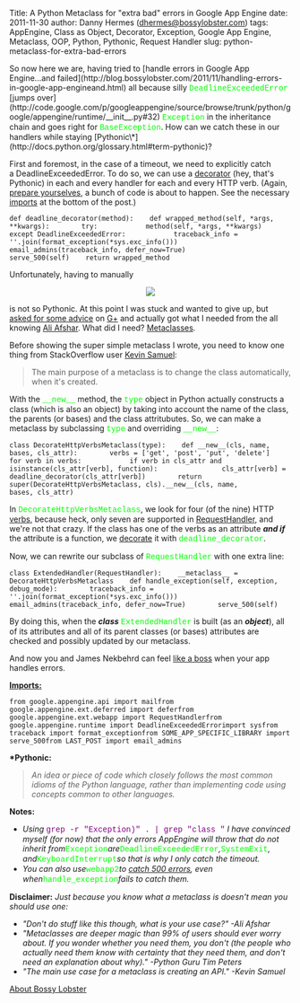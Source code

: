 Title: A Python Metaclass for "extra bad" errors in Google App Engine
date: 2011-11-30
author: Danny Hermes (dhermes@bossylobster.com)
tags: AppEngine, Class as Object, Decorator, Exception, Google App Engine, Metaclass, OOP, Python, Pythonic, Request Handler
slug: python-metaclass-for-extra-bad-errors

<p>
So now here we are, having tried to [handle errors in Google App
Engine...and
failed](http://blog.bossylobster.com/2011/11/handling-errors-in-google-app-engineand.html) all
because silly <span class="Apple-style-span"
style="color: lime; font-family: 'Courier New', Courier, monospace;">DeadlineExceededError</span>
[jumps
over](http://code.google.com/p/googleappengine/source/browse/trunk/python/google/appengine/runtime/__init__.py#32) <span
class="Apple-style-span"
style="color: lime; font-family: 'Courier New', Courier, monospace;">Exception</span>
in the inheritance chain and goes right for <span
class="Apple-style-span"
style="color: lime; font-family: 'Courier New', Courier, monospace;">BaseException</span>.
How can we catch these in our handlers while staying
[Pythonic\*](http://docs.python.org/glossary.html#term-pythonic)?  
  
First and foremost, in the case of a timeout, we need to explicitly
catch a DeadlineExceededError. To do so, we can use a
[decorator](http://stackoverflow.com/questions/739654/understanding-python-decorators#1594484) (hey,
that's Pythonic) in each and every handler for each and every HTTP
verb. (Again, [prepare
yourselves](http://troll.me/images/war-cat/prepare-yourself-for-war.jpg),
a bunch of code is about to happen. See the necessary
[imports](http://blog.bossylobster.com/2011/11/python-metaclass-for-extra-bad-errors.html#imports)
at the bottom of the post.)  

~~~~ {.prettyprint style="background-color: white;"}
def deadline_decorator(method):    def wrapped_method(self, *args, **kwargs):        try:            method(self, *args, **kwargs)        except DeadlineExceededError:            traceback_info = ''.join(format_exception(*sys.exc_info()))            email_admins(traceback_info, defer_now=True)            serve_500(self)    return wrapped_method
~~~~

Unfortunately, having to manually  

<div class="separator" style="clear: both; text-align: center;">

[![](http://www.bossylobster.com/images/blog/decorate_all_the_functions.jpg)](http://www.bossylobster.com/images/blog/decorate_all_the_functions.jpg)

</div>

is not so Pythonic. At this point I was stuck and wanted to give up, but
[asked for some
advice](https://plus.google.com/u/0/114760865724135687241/posts/GJjXjq5zXhU)
on [G+](http://www.google.com/+) and actually got what I needed from the
all knowing [Ali
Afshar](https://plus.google.com/u/0/118327176775959145936/posts). What
did I
need? [Metaclasses](http://stackoverflow.com/questions/100003/what-is-a-metaclass-in-python#6581949).  
  
Before showing the super simple metaclass I wrote, you need to know one
thing from StackOverflow user [Kevin
Samuel](http://stackoverflow.com/users/9951/kevin-samuel):  

> The main purpose of a metaclass is to change the class automatically,
> when it's created.

With the <span class="Apple-style-span"
style="color: lime; font-family: 'Courier New', Courier, monospace;">\_\_new\_\_</span>
method, the <span class="Apple-style-span"
style="color: lime; font-family: 'Courier New', Courier, monospace;">type</span>
object in Python actually constructs a class (which is also an object)
by taking into account the name of the class, the parents (or bases) and
the class attritubutes. So, we can make a metaclass by subclassing <span
class="Apple-style-span"
style="color: lime; font-family: 'Courier New', Courier, monospace;">type</span> and
overriding <span class="Apple-style-span"
style="color: lime; font-family: 'Courier New', Courier, monospace;">\_\_new\_\_</span>:  

~~~~ {.prettyprint style="background-color: white;"}
class DecorateHttpVerbsMetaclass(type):    def __new__(cls, name, bases, cls_attr):        verbs = ['get', 'post', 'put', 'delete']        for verb in verbs:            if verb in cls_attr and isinstance(cls_attr[verb], function):                cls_attr[verb] = deadline_decorator(cls_attr[verb])        return super(DecorateHttpVerbsMetaclass, cls).__new__(cls, name,                                                              bases, cls_attr)
~~~~

In <span class="Apple-style-span"
style="color: lime; font-family: 'Courier New', Courier, monospace;">DecorateHttpVerbsMetaclass</span>,
we look for four (of the nine) HTTP
[verbs](http://en.wikipedia.org/wiki/Hypertext_Transfer_Protocol#Request_methods),
because heck, only seven are supported in
[RequestHandler](http://code.google.com/appengine/docs/python/tools/webapp/requesthandlerclass.html),
and we're not that crazy. If the class has one of the verbs as an
attribute ***and if*** the attribute is a function, we
[decorate](http://troll.me/images/misc-corrupted-husband/i-try-to-decorate-the-house-he-puts-spiderman-images-everywhere.jpg)
it with <span class="Apple-style-span"
style="color: lime; font-family: 'Courier New', Courier, monospace;">deadline\_decorator</span>.  
  
Now, we can rewrite our subclass of <span class="Apple-style-span"
style="color: lime; font-family: 'Courier New', Courier, monospace;">RequestHandler</span>
with one extra line:  

~~~~ {.prettyprint style="background-color: white;"}
class ExtendedHandler(RequestHandler):    __metaclass__ = DecorateHttpVerbsMetaclass    def handle_exception(self, exception, debug_mode):        traceback_info = ''.join(format_exception(*sys.exc_info()))        email_admins(traceback_info, defer_now=True)        serve_500(self)
~~~~

By doing this, when the ***class*** <span class="Apple-style-span"
style="color: lime; font-family: 'Courier New', Courier, monospace;">ExtendedHandler</span>
is built (as an ***object***), all of its attributes and all of its
parent classes (or bases) attributes are checked and possibly updated by
our metaclass.  
  
And now you and James Nekbehrd can feel [like a
boss](http://www.youtube.com/watch?v=NisCkxU544c) when your app handles
errors.  
  
**[Imports:](http://blog.bossylobster.com/2011/11/python-metaclass-for-extra-bad-errors.html#imports)**  

~~~~ {.prettyprint style="background-color: white;"}
from google.appengine.api import mailfrom google.appengine.ext.deferred import deferfrom google.appengine.ext.webapp import RequestHandlerfrom google.appengine.runtime import DeadlineExceededErrorimport sysfrom traceback import format_exceptionfrom SOME_APP_SPECIFIC_LIBRARY import serve_500from LAST_POST import email_admins
~~~~

**\*Pythonic:**  

> *An idea or piece of code which closely follows the most common idioms
> of the Python language, rather than implementing code using concepts
> common to other languages.*

**Notes:**  

-   *Using* <span class="Apple-style-span"
    style="background-color: white; color: purple; font-family: 'Courier New', Courier, monospace;">grep
    -r "Exception)" . | grep "class "</span> *I have convinced myself
    (for now) that the only errors AppEngine will throw that do not
    inherit from*<span class="Apple-style-span"
    style="color: lime; font-family: 'Courier New', Courier, monospace;">Exception</span>*are*<span
    class="Apple-style-span"
    style="color: lime; font-family: 'Courier New', Courier, monospace;">DeadlineExceededError</span>*,*<span
    class="Apple-style-span"
    style="color: lime; font-family: 'Courier New', Courier, monospace;">SystemExit</span>*,
    and*<span class="Apple-style-span"
    style="color: lime; font-family: 'Courier New', Courier, monospace;">KeyboardInterrupt</span>*so
    that is why I only catch the timeout.*
-   *You can also use*<span class="Apple-style-span"
    style="color: lime; font-family: 'Courier New', Courier, monospace;">webapp2</span>*to
    [catch 500
    errors](http://stackoverflow.com/questions/6853257/how-can-i-setup-a-global-deadlineexceedederror-handler),
    even when*<span class="Apple-style-span"
    style="color: lime; font-family: 'Courier New', Courier, monospace;">handle\_exception</span>*fails
    to catch them.*

  
**Disclaimer:** *Just because you know what a metaclass is doesn't mean
you should use one:*  

-   *"Don't do stuff like this though, what is your use case?" -Ali
    Afshar*
-   *"Metaclasses are deeper magic than 99% of users should ever worry
    about. If you wonder whether you need them, you don't (the people
    who actually need them know with certainty that they need them, and
    don't need an explanation about why)." -Python Guru Tim Peters*
-   *"The main use case for a metaclass is creating an API." -Kevin
    Samuel*

[About Bossy Lobster](https://profiles.google.com/114760865724135687241)

</p>

